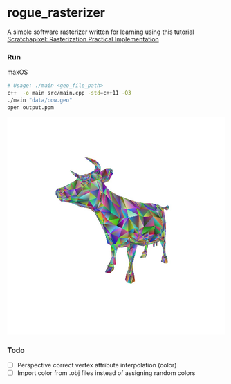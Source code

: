 # rogue_rasterizer

A simple software rasterizer written for learning using this tutorial [Scratchapixel: Rasterization Practical Implementation](https://www.scratchapixel.com/lessons/3d-basic-rendering/rasterization-practical-implementation)

### Run

maxOS
```bash
# Usage: ./main <geo_file_path>
c++  -o main src/main.cpp -std=c++11 -O3
./main "data/cow.geo"
open output.ppm
```

![cow output](images/cow.jpg)


### Todo

- [ ] Perspective correct vertex attribute interpolation (color)
- [ ] Import color from .obj files instead of assigning random colors
